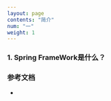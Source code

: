 ```yaml
---
layout: page
contents: "简介"
num: "一"
weight: 1
---
```


### 1. Spring FrameWork是什么？



### 参考文档

-

